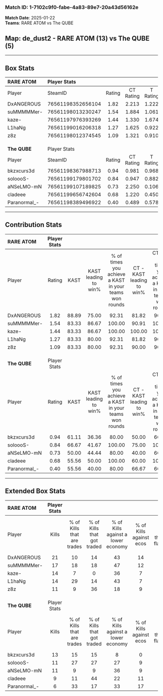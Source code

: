 ### Match ID: 1-7102c9f0-fabe-4a83-89e7-20a43d56162e  
**Match Date**: 2025-01-22  
**Teams**: RARE ATOM vs The QUBE  

## **Map**: de_dust2 - RARE ATOM (13) vs The QUBE (5)  
---  

## Box Stats  

| **RARE ATOM** | Player Stats      |        |           |          |       |       |       |         |        |      |     |
| :- | :- | :-: | :-: | :-: | :-: | :-: | :-: | :-: | :-: | :-: | :-: |
| Player        | SteamID           | Rating | CT Rating | T Rating | KAST  |  ADR  | Kills | Assists | Deaths | K/D  | HS% |
| DxANGEROUS    | 76561198352656104 |  1.82  |   2.213   |  1.222   | 88.89 | 118.3 |  21   |    4    |   10   | 2.10 | 76  |
| suMMMMMer-    | 76561198013230247 |  1.54  |   1.884   |  1.061   | 83.33 | 111.1 |  17   |    9    |   12   | 1.42 | 64  |
| kaze-         | 76561197976393269 |  1.44  |   1.330   |  1.674   | 83.33 | 67.4  |  14   |    1    |   4    | 3.50 | 42  |
| L1haNg        | 76561199016206318 |  1.27  |   1.625   |  0.922   | 83.33 | 84.6  |  14   |    8    |   13   | 1.08 | 57  |
| z8z           | 76561198012374545 |  1.09  |   1.321   |  0.910   | 83.33 | 64.4  |  11   |    3    |   11   | 1.00 | 72  |
|               |                   |        |           |          |       |       |       |         |        |      |     |
|               |                   |        |           |          |       |       |       |         |        |      |     |
|               |                   |        |           |          |       |       |       |         |        |      |     |
| **The QUBE**  | Player Stats      |        |           |          |       |       |       |         |        |      |     |
| Player        | SteamID           | Rating | CT Rating | T Rating | KAST  |  ADR  | Kills | Assists | Deaths | K/D  | HS% |
| bkzxcurs3d    | 76561198367988713 |  0.94  |   0.981   |  0.968   | 61.11 | 75.6  |  13   |    2    |   15   | 0.87 | 46  |
| soloooS-      | 76561199179801702 |  0.84  |   0.947   |  0.882   | 66.67 | 70.4  |  11   |    3    |   16   | 0.69 | 90  |
| aNSeLMO-mN    | 76561199107189825 |  0.73  |   2.250   |  0.106   | 50.00 | 75.0  |  11   |    2    |   16   | 0.69 | 72  |
| cladeee       | 76561199656742604 |  0.68  |   1.220   |  0.450   | 55.56 | 56.7  |   9   |    2    |   14   | 0.64 | 33  |
| Paranormal_-  | 76561198389496922 |  0.40  |   0.489   |  0.578   | 55.56 | 35.4  |   6   |    1    |   16   | 0.38 | 83  |
---  

## Contribution Stats  

| **RARE ATOM** | Player Stats |       |                      |                                                        |                           |                                                             |                          |                                                            |
| :- | :-: | :-: | :-: | :-: | :-: | :-: | :-: | :-: |
| Player        |    Rating    | KAST  | KAST leading to win% | % of times you achieve a KAST in your teams won rounds | CT - KAST leading to win% | CT - % of times you achieve a KAST in your teams won rounds | T - KAST leading to win% | T - % of times you achieve a KAST in your teams won rounds |
| DxANGEROUS    |     1.82     | 88.89 |        75.00         |                         92.31                          |           81.82           |                            90.00                            |          60.00           |                           100.00                           |
| suMMMMMer-    |     1.54     | 83.33 |        86.67         |                         100.00                         |           90.91           |                           100.00                            |          75.00           |                           100.00                           |
| kaze-         |     1.44     | 83.33 |        86.67         |                         100.00                         |          100.00           |                           100.00                            |          60.00           |                           100.00                           |
| L1haNg        |     1.27     | 83.33 |        80.00         |                         92.31                          |           81.82           |                            90.00                            |          75.00           |                           100.00                           |
| z8z           |     1.09     | 83.33 |        80.00         |                         92.31                          |           90.00           |                            90.00                            |          60.00           |                           100.00                           |
|               |              |       |                      |                                                        |                           |                                                             |                          |                                                            |
|               |              |       |                      |                                                        |                           |                                                             |                          |                                                            |
|               |              |       |                      |                                                        |                           |                                                             |                          |                                                            |
| **The QUBE**  | Player Stats |       |                      |                                                        |                           |                                                             |                          |                                                            |
| Player        |    Rating    | KAST  | KAST leading to win% | % of times you achieve a KAST in your teams won rounds | CT - KAST leading to win% | CT - % of times you achieve a KAST in your teams won rounds | T - KAST leading to win% | T - % of times you achieve a KAST in your teams won rounds |
| bkzxcurs3d    |     0.94     | 61.11 |        36.36         |                         80.00                          |           50.00           |                            66.67                            |          28.57           |                           100.00                           |
| soloooS-      |     0.84     | 66.67 |        41.67         |                         100.00                         |           75.00           |                           100.00                            |          25.00           |                           100.00                           |
| aNSeLMO-mN    |     0.73     | 50.00 |        44.44         |                         80.00                          |           40.00           |                            66.67                            |          50.00           |                           100.00                           |
| cladeee       |     0.68     | 55.56 |        50.00         |                         100.00                         |           60.00           |                           100.00                            |          40.00           |                           100.00                           |
| Paranormal_-  |     0.40     | 55.56 |        40.00         |                         80.00                          |           66.67           |                            66.67                            |          28.57           |                           100.00                           |
---  

## Extended Box Stats  

| **RARE ATOM** | Player Stats |                            |                            |                                    |                         |                              |                                 |        |                             |                                     |                          |                               |                            |
| :- | :-: | :-: | :-: | :-: | :-: | :-: | :-: | :-: | :-: | :-: | :-: | :-: | :-: |
| Player        |    Kills     | % of Kills that are trades | % of Kills that got traded | % of Kills against a lower economy | % of Kills against ecos | % of Kills that are flawless | % of Kills that are close duels | Deaths | % of Deaths that get traded | % of Deaths against a lower economy | % of Deaths against ecos | % of Deaths that are flawless | % of Deaths that are close |
| DxANGEROUS    |      21      |             10             |             14             |                 43                 |           14            |              81              |                0                |   10   |             20              |                 40                  |            20            |              70               |             10             |
| suMMMMMer-    |      17      |             18             |             18             |                 47                 |           12            |              59              |                6                |   12   |             17              |                 42                  |            8             |              50               |             0              |
| kaze-         |      14      |             7              |             0              |                 36                 |            7            |              71              |                0                |   4    |              0              |                 25                  |            25            |              75               |             0              |
| L1haNg        |      14      |             29             |             14             |                 43                 |            7            |              79              |                7                |   13   |             31              |                 31                  |            15            |              38               |             0              |
| z8z           |      11      |             9              |             36             |                 18                 |            9            |              64              |                0                |   11   |             27              |                 27                  |            9             |              55               |             0              |
|               |              |                            |                            |                                    |                         |                              |                                 |        |                             |                                     |                          |                               |                            |
|               |              |                            |                            |                                    |                         |                              |                                 |        |                             |                                     |                          |                               |                            |
|               |              |                            |                            |                                    |                         |                              |                                 |        |                             |                                     |                          |                               |                            |
| **The QUBE**  | Player Stats |                            |                            |                                    |                         |                              |                                 |        |                             |                                     |                          |                               |                            |
| Player        |    Kills     | % of Kills that are trades | % of Kills that got traded | % of Kills against a lower economy | % of Kills against ecos | % of Kills that are flawless | % of Kills that are close duels | Deaths | % of Deaths that get traded | % of Deaths against a lower economy | % of Deaths against ecos | % of Deaths that are flawless | % of Deaths that are close |
| bkzxcurs3d    |      13      |             15             |             15             |                 8                  |            0            |              77              |                0                |   15   |              7              |                 27                  |            7             |              60               |             7              |
| soloooS-      |      11      |             27             |             27             |                 27                 |            9            |              36              |                0                |   16   |             13              |                 25                  |            6             |              75               |             6              |
| aNSeLMO-mN    |      11      |             9              |             9              |                 36                 |            9            |              55              |                9                |   16   |             19              |                 19                  |            6             |              63               |             0              |
| cladeee       |      9       |             11             |             44             |                 22                 |           11            |              44              |                0                |   14   |              7              |                 21                  |            7             |              71               |             0              |
| Paranormal_-  |      6       |             33             |             17             |                 33                 |           17            |              50              |                0                |   16   |             31              |                 19                  |            6             |              88               |             0              |
